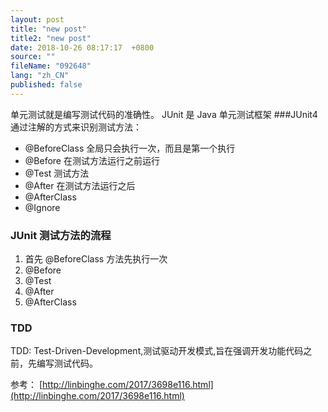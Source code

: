 ```yaml
---
layout: post
title: "new post"
title2: "new post"
date: 2018-10-26 08:17:17  +0800
source: ""
fileName: "092648"
lang: "zh_CN"
published: false
---
```


单元测试就是编写测试代码的准确性。
JUnit 是 Java 单元测试框架
###JUnit4 通过注解的方式来识别测试方法：

- @BeforeClass 全局只会执行一次，而且是第一个执行
- @Before 在测试方法运行之前运行
- @Test 测试方法
- @After 在测试方法运行之后
- @AfterClass
- @Ignore

### JUnit 测试方法的流程

1. 首先 @BeforeClass 方法先执行一次
2. @Before
3. @Test
4. @After
5. @AfterClass

### TDD

TDD: Test-Driven-Development,测试驱动开发模式,旨在强调开发功能代码之前，先编写测试代码。

参考：
[http://linbinghe.com/2017/3698e116.html](http://linbinghe.com/2017/3698e116.html)
